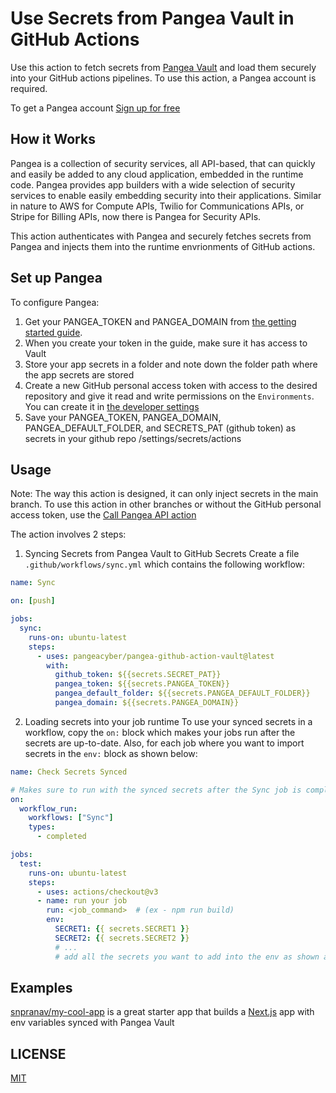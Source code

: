 # Use Secrets from Pangea Vault in GitHub Actions

Use this action to fetch secrets from [Pangea Vault](https://pangea.cloud/services/vault?utm_source=github&utm_medium=readme&utm_campaign=pangea-github-action-vault) and load them securely into your GitHub actions pipelines. To use this action, a Pangea account is required.

To get a Pangea account [Sign up for free](https://pangea.cloud/signup)

## How it Works
Pangea is a collection of security services, all API-based, that can quickly and easily be added to any cloud application, embedded in the runtime code. Pangea provides app builders with a wide selection of security services to enable easily embedding security into their applications. Similar in nature to AWS for Compute APIs, Twilio for Communications APIs, or Stripe for Billing APIs, now there is Pangea for Security APIs.

This action authenticates with Pangea and securely fetches secrets from Pangea and injects them into the runtime envrionments of GitHub actions.

## Set up Pangea
To configure Pangea:
1. Get your PANGEA_TOKEN and PANGEA_DOMAIN from [the getting started guide](https://pangea.cloud/docs/vault/getting-started/).
2. When you create your token in the guide, make sure it has access to Vault
3. Store your app secrets in a folder and note down the folder path where the app secrets are stored
4. Create a new GitHub personal access token with access to the desired repository and give it read and write permissions on the `Environments`. You can create it in [the developer settings](https://github.com/settings/personal-access-tokens/new)
5. Save your PANGEA_TOKEN, PANGEA_DOMAIN, PANGEA_DEFAULT_FOLDER, and SECRETS_PAT (github token) as secrets in your github repo /settings/secrets/actions

## Usage
Note: The way this action is designed, it can only inject secrets in the main branch. To use this action in other branches or without the GitHub personal access token, use the [Call Pangea API action](https://github.com/pangeacyber/pangea-github-action-api)

The action involves 2 steps:
1. Syncing Secrets from Pangea Vault to GitHub Secrets
Create a file `.github/workflows/sync.yml` which contains the following workflow:
```yml
name: Sync

on: [push]

jobs:
  sync:
    runs-on: ubuntu-latest
    steps:
      - uses: pangeacyber/pangea-github-action-vault@latest
        with:
          github_token: ${{secrets.SECRET_PAT}}
          pangea_token: ${{secrets.PANGEA_TOKEN}}
          pangea_default_folder: ${{secrets.PANGEA_DEFAULT_FOLDER}}
          pangea_domain: ${{secrets.PANGEA_DOMAIN}}
```

2. Loading secrets into your job runtime
To use your synced secrets in a workflow, copy the `on:` block which makes your jobs run after the secrets are up-to-date. Also, for each job where you want to import secrets in the `env:` block as shown below:
```yml
name: Check Secrets Synced

# Makes sure to run with the synced secrets after the Sync job is completed
on:
  workflow_run:
    workflows: ["Sync"]
    types:
      - completed

jobs:
  test:
    runs-on: ubuntu-latest
    steps:
      - uses: actions/checkout@v3
      - name: run your job
        run: <job_command>  # (ex - npm run build)
        env:
          SECRET1: {{ secrets.SECRET1 }}
          SECRET2: {{ secrets.SECRET2 }}
          # ...
          # add all the secrets you want to add into the env as shown above
```

## Examples
[snpranav/my-cool-app](https://github.com/snpranav/my-cool-app) is a great starter app that builds a [Next.js](https://nextjs.org) app with env variables synced with Pangea Vault

## LICENSE
[MIT](./LICENSE)
